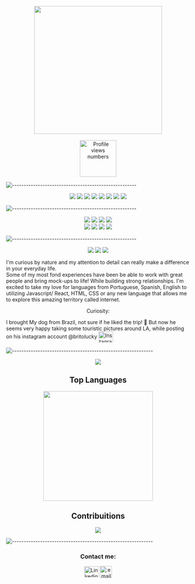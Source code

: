 
<section align="center">
<!--  Who am I gif  -->
<img align="center" width=350 src="https://user-images.githubusercontent.com/82066350/139956445-00591f03-9ad9-48f0-94be-21721bb043e1.gif" />
</section>
<!-- Profile view numbers  -->
</br>
<section align="center"> 
<img align="center" width=100 src="https://komarev.com/ghpvc/?username=joanafbrito&color=462581" alt="Profile views numbers" />
</section>



![-----------------------------------------------------](https://raw.githubusercontent.com/andreasbm/readme/master/assets/lines/rainbow.png)
<p align="center"> 
  <img src="https://img.shields.io/badge/React-20232A?style=flaste&logo=react&logoColor=61DAFB"/>
  <img src="https://img.shields.io/badge/HTML5-E34F26?style=flaste&logo=html5&logoColor=white"/>
  <img src="https://img.shields.io/badge/CSS3-1572B6?style=flaste&logo=css3&logoColor=white"/>
  <img src="https://img.shields.io/badge/JavaScript-323330?style=flaste&logo=javascript&logoColor=F7DF1E"/>
  <img src="https://img.shields.io/badge/npm-CB3837?style=flaste&logo=npm&logoColor=white"/>
  <img src="https://img.shields.io/badge/Cypress-17202C?style=flaste&logo=cypress&logoColor=white"/>
  <img src="https://img.shields.io/badge/React_Router-CA4245?style=flaste&logo=react-router&logoColor=white"/>
  <img src="https://img.shields.io/badge/PWA-33b818.svg?&style=flaste&logo=REST&logoColor=white"/>
</p>

![-----------------------------------------------------](https://raw.githubusercontent.com/andreasbm/readme/master/assets/lines/rainbow.png)
<p align="center">
  <img src="https://img.shields.io/badge/Visual_Studio_Code-0078D4?style=flaste&logo=visual%20studio%20code&logoColor=white">
  <img src="https://img.shields.io/badge/Git-F05032.svg?&style=flaste&logo=git&logoColor=white" />
  <img src="https://img.shields.io/badge/GitHub-181717.svg?&style=flaste&logo=github&logoColor=white" />
  <img src="https://img.shields.io/badge/travis_CI-3EAAAF?style=flaste&logo=travisci&logoColor=white" />
  </br>
  <img src="https://img.shields.io/badge/Surge-430098.svg?&style=flaste&logo=heroku&logoColor=white" />
  <img src="https://img.shields.io/badge/eslint-3A33D1?style=flaste&logo=eslint&logoColor=white" />
  <img src="https://img.shields.io/badge/Canva-%2300C4CC.svg?&style=flaste&logo=Canva&logoColor=white" />
  <img src="https://img.shields.io/badge/Google_chrome-4285F4?style=flaste&logo=Google-chrome&logoColor=white" /> 
</p>

![-----------------------------------------------------](https://raw.githubusercontent.com/andreasbm/readme/master/assets/lines/rainbow.png)
<p align="center">
  <img src="https://img.shields.io/badge/OOP-b81818.svg?&style=flaste&logo=OOP&logoColor=white" />
  <img src="https://img.shields.io/badge/Accessability-b87818.svg?&style=flaste&logo=&logoColor=white" />
  <img src="https://img.shields.io/badge/UI/UX-33b818.svg?&style=flaste&logo=REST&logoColor=white"/>
</p>

<!-- Need to add up: Scss, TDD- Mocha and Chai,and Node. -->
<!-- About me -->
<p align="center" width=800>
<p>I'm curious by nature and my attention to detail can really make a difference in your everyday life.</br>
Some of my most fond experiences have been be able to work with great people and bring mock-ups to life! While building strong relationships. I'm excited to take my love for languages from Portuguese, Spanish, English to utilizing Javascript/ React, HTML, CSS or any new language that allows me to explore this amazing territory called internet.</p> 

<p align="center">Curiosity:</p> 
<p>I brought My dog from Brazil, not sure if he liked the trip! 🤔 But now he seems very happy taking some touristic pictures around LA, while posting on his instagram account @britolucky 
<a href="https://www.instagram.com/britolucky/?hl=en" target="blank"><img align="center" src="https://cdn.jsdelivr.net/npm/simple-icons@3.0.1/icons/instagram.svg" alt="Instagram icon" height="30" width="40" /></a>
</p>
</p>

![------------------------------------------------------------](https://raw.githubusercontent.com/andreasbm/readme/master/assets/lines/rainbow.png)

<section align="center">
<a href="https://github.com/joanafbrito/joanafbrito">
  <img align="center" src="https://github-readme-stats.vercel.app/api?username=joanafbrito&show_icons=true&theme=shades-of-purple" />
</a>

<h2 align="center" color=ffeb3b>Top Languages</h2>

<a href="https://github.com/joanafbrito/convoychat">
  <img align="center" width=300 src="https://github-readme-stats.vercel.app/api/top-langs/?username=joanafbrito&layout=compact&theme=shades-of-purple" />
</a>
</section>



<section align="center">
<h2>Contribuitions </h2>
<a href="https://github.com/joanafbrito/joanafbrito">
  <img align="center" src="http://github-readme-streak-stats.herokuapp.com?user=joanafbrito&theme=shades-of-purple&date_format=M%20j%5B%2C%20Y%5D" />
</a>
</section>
<!-- <a href="">
  <img align="center" width=400 src="https://github-readme-stats.vercel.app/api/pin/?username=joanafbrito&repo=joanafbrito&theme=shades-of-purple" />
</a> -->

![------------------------------------------------------------](https://raw.githubusercontent.com/andreasbm/readme/master/assets/lines/rainbow.png)
<!-- Links to personal information  -->
<h3 align="center">Contact me:</h3>
<p align="center">
<a href="https://www.linkedin.com/in/joana-f-brito/" target="blank"><img align="center" src="https://cdn.jsdelivr.net/npm/simple-icons@3.0.1/icons/linkedin.svg" alt="Linkedin icon" height="30" width="40" /></a>
<a href="mailto:joanafiorentini@hotmail.com" target="blank"><img align="center" src="https://icon-library.com/images/email-icon-png-black/email-icon-png-black-1.jpg" alt="email " height="33" width="33" /></a>
<!-- to be added as needed -->
<!-- <a href="your link" target="blank"><img align="center" src="https://cdn.jsdelivr.net/npm/simple-icons@3.0.1/icons/twitter.svg" alt="" height="30" width="40" /></a> -->
<!-- <a href="your link" target="blank"><img align="center" src="https://cdn.jsdelivr.net/npm/simple-icons@3.0.1/icons/instagram.svg" alt="Instagram icon" height="30" width="40" /></a>
<a href="joanafiorentini@hotmail.com" target="blank"><img align="center" src="https://cdn.jsdelivr.net/npm/simple-icons@3.0.1/icons/youtube.svg" alt="Youtube icon" height="30" width="40" /></a> -->
</p>







<!-- joanafbrito/joanafbrito is a ✨ special ✨ repository because its `README.md` (this file) appears on your GitHub profile. -->
<!-- You can click the Preview link to take a look at your changes. -->

